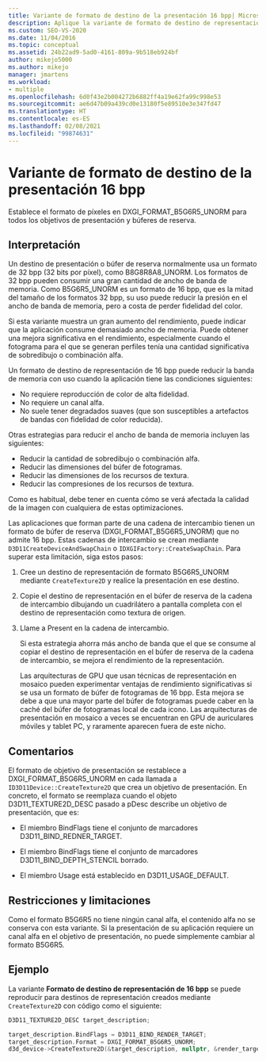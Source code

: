 ```yaml
---
title: Variante de formato de destino de la presentación 16 bpp| Microsoft Docs
description: Aplique la variante de formato de destino de representación de 16 bits por píxel (bpp) estableciendo el formato de píxel en DXGI_FORMAT_B5G6R5_UNORM para todos los destinos de representación y los búferes de reserva.
ms.custom: SEO-VS-2020
ms.date: 11/04/2016
ms.topic: conceptual
ms.assetid: 24b22ad9-5ad0-4161-809a-9b518eb924bf
author: mikejo5000
ms.author: mikejo
manager: jmartens
ms.workload:
- multiple
ms.openlocfilehash: 6d0f43e2b004272b6882ff4a19e62fa99c998e53
ms.sourcegitcommit: ae6d47b09a439cd0e13180f5e89510e3e347fd47
ms.translationtype: HT
ms.contentlocale: es-ES
ms.lasthandoff: 02/08/2021
ms.locfileid: "99874631"
---
```

# <a name="16-bpp-render-target-format-variant"></a>Variante de formato de destino de la presentación 16 bpp
Establece el formato de píxeles en DXGI_FORMAT_B5G6R5_UNORM para todos los objetivos de presentación y búferes de reserva.

## <a name="interpretation"></a>Interpretación
 Un destino de presentación o búfer de reserva normalmente usa un formato de 32 bpp (32 bits por píxel), como B8G8R8A8_UNORM. Los formatos de 32 bpp pueden consumir una gran cantidad de ancho de banda de memoria. Como B5G6R5_UNORM es un formato de 16 bpp, que es la mitad del tamaño de los formatos 32 bpp, su uso puede reducir la presión en el ancho de banda de memoria, pero a costa de perder fidelidad del color.

 Si esta variante muestra un gran aumento del rendimiento, puede indicar que la aplicación consume demasiado ancho de memoria. Puede obtener una mejora significativa en el rendimiento, especialmente cuando el fotograma para el que se generan perfiles tenía una cantidad significativa de sobredibujo o combinación alfa.

Un formato de destino de representación de 16 bpp puede reducir la banda de memoria con uso cuando la aplicación tiene las condiciones siguientes:
- No requiere reproducción de color de alta fidelidad.
- No requiere un canal alfa.
- No suele tener degradados suaves (que son susceptibles a artefactos de bandas con fidelidad de color reducida).

Otras estrategias para reducir el ancho de banda de memoria incluyen las siguientes:
- Reducir la cantidad de sobredibujo o combinación alfa.
- Reducir las dimensiones del búfer de fotogramas.
- Reducir las dimensiones de los recursos de textura.
- Reducir las compresiones de los recursos de textura.

Como es habitual, debe tener en cuenta cómo se verá afectada la calidad de la imagen con cualquiera de estas optimizaciones.

Las aplicaciones que forman parte de una cadena de intercambio tienen un formato de búfer de reserva (DXGI_FORMAT_B5G6R5_UNORM) que no admite 16 bpp. Estas cadenas de intercambio se crean mediante `D3D11CreateDeviceAndSwapChain` o `IDXGIFactory::CreateSwapChain`. Para superar esta limitación, siga estos pasos:
1. Cree un destino de representación de formato B5G6R5_UNORM mediante `CreateTexture2D` y realice la presentación en ese destino.
2. Copie el destino de representación en el búfer de reserva de la cadena de intercambio dibujando un cuadrilátero a pantalla completa con el destino de representación como textura de origen.
3. Llame a Present en la cadena de intercambio.

   Si esta estrategia ahorra más ancho de banda que el que se consume al copiar el destino de representación en el búfer de reserva de la cadena de intercambio, se mejora el rendimiento de la representación.

   Las arquitecturas de GPU que usan técnicas de representación en mosaico pueden experimentar ventajas de rendimiento significativas si se usa un formato de búfer de fotogramas de 16 bpp. Esta mejora se debe a que una mayor parte del búfer de fotogramas puede caber en la caché del búfer de fotogramas local de cada icono. Las arquitecturas de presentación en mosaico a veces se encuentran en GPU de auriculares móviles y tablet PC, y raramente aparecen fuera de este nicho.

## <a name="remarks"></a>Comentarios
 El formato de objetivo de presentación se restablece a DXGI_FORMAT_B5G6R5_UNORM en cada llamada a `ID3D11Device::CreateTexture2D` que crea un objetivo de presentación. En concreto, el formato se reemplaza cuando el objeto D3D11_TEXTURE2D_DESC pasado a pDesc describe un objetivo de presentación, que es:

- El miembro BindFlags tiene el conjunto de marcadores D3D11_BIND_REDNER_TARGET.

- El miembro BindFlags tiene el conjunto de marcadores D3D11_BIND_DEPTH_STENCIL borrado.

- El miembro Usage está establecido en D3D11_USAGE_DEFAULT.

## <a name="restrictions-and-limitations"></a>Restricciones y limitaciones
 Como el formato B5G6R5 no tiene ningún canal alfa, el contenido alfa no se conserva con esta variante. Si la presentación de su aplicación requiere un canal alfa en el objetivo de presentación, no puede simplemente cambiar al formato B5G6R5.

## <a name="example"></a>Ejemplo
 La variante **Formato de destino de representación de 16 bpp** se puede reproducir para destinos de representación creados mediante `CreateTexture2D` con código como el siguiente:

```cpp
D3D11_TEXTURE2D_DESC target_description;

target_description.BindFlags = D3D11_BIND_RENDER_TARGET;
target_description.Format = DXGI_FORMAT_B5G6R5_UNORM;
d3d_device->CreateTexture2D(&target_description, nullptr, &render_target);
```
